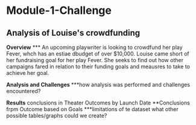 # Module-1-Challenge
## Analysis of Louise's crowdfunding

**Overview** 
*** An upcoming playwriter is looking to crowdfund her play Fever, whch has an estiae dbudget of over $10,000. Louise came short of her fundraising goal for her play Fever. She seeks to find out how other campaigns fared in relation to their funding goals and meausres to take to achieve her goal.

**Analysis and Challenges**
***how analysis was performed and challenges encountered?

**Results**
conclusions in Theater Outcomes by Launch Date
**Conclusions frpm Outcome based on Goals
***limitations of te dataset
what other possible tables/graphs could we create?
